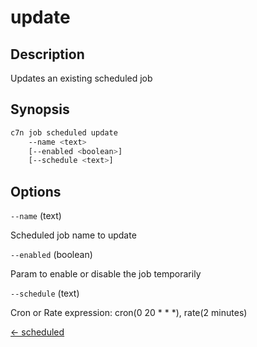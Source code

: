 # update

## Description

Updates an existing scheduled job

## Synopsis

```bash
c7n job scheduled update
    --name <text>
    [--enabled <boolean>]
    [--schedule <text>]
```

## Options

`--name` (text) 

Scheduled job name to update

`--enabled` (boolean) 

Param to enable or disable the job temporarily

`--schedule` (text) 

Cron or Rate expression: cron(0 20 * * *), rate(2 minutes)


[← scheduled](./index.md)